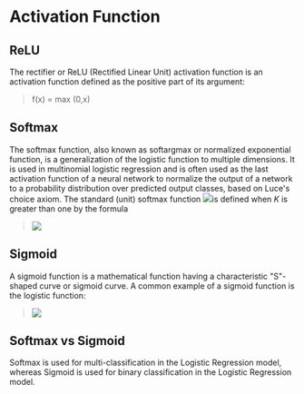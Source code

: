# Activation Function

## ReLU

The rectifier or ReLU (Rectified Linear Unit) activation function is an activation function defined as the positive part of its argument: 
> f(x) = max (0,x)

## Softmax

The softmax function, also known as softargmax or normalized exponential function, is a generalization of the logistic function to multiple dimensions. It is used in multinomial logistic regression and is often used as the last activation function of a neural network to normalize the output of a network to a probability distribution over predicted output classes, based on Luce's choice axiom. The standard (unit) softmax function <img src="https://render.githubusercontent.com/render/math?math={\displaystyle \sigma :\mathbb {R} ^{K}\to [0,1]^{K}}">is defined when *K* is greater than one by the formula
> <img src="https://render.githubusercontent.com/render/math?math={\displaystyle \sigma (\mathbf {z} )_{i}={\frac {e^{z_{i}}}{\sum _{j=1}^{K}e^{z_{j}}}}\ \ \ \ {\text{ for }}i=1,\dotsc ,K{\text{ and }}\mathbf {z} =(z_{1},\dotsc ,z_{K})\in \mathbb {R} ^{K}.}">

## Sigmoid

A sigmoid function is a mathematical function having a characteristic "S"-shaped curve or sigmoid curve. A common example of a sigmoid function is the logistic function:
> <img src="https://render.githubusercontent.com/render/math?math={\displaystyle S(x)={\frac {1}{1+e^{-x}}}={\frac {e^{x}}{e^{x}+1}}=1-S(-x).}">

## Softmax vs Sigmoid

Softmax is used for multi-classification in the Logistic Regression model, whereas Sigmoid is used for binary classification in the Logistic Regression model.
    
